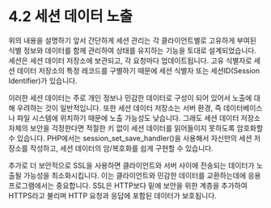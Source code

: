 # 4.2 세션 데이터 노출
 위의 내용을 설명하기 앞서 간단하게 세션 관리는 각 클라이언트별로 고유하게 부여된 식별 정보와 데이터를 함께 관리하여 상태를 유지하는 기능을 토대로 설계되었습니다. 세션은 세션 데이터 저장소에 보관되고, 각 요청마다 업데이트됩니다. 고유 식별자로 세션 데이터 저장소의 특정 레코드를 구별하기 때문에 세션 식별자 또는 세션ID(Session Identifier)가 있습니다.

 이러한 세션 데이터는 주로 개인 정보나 민감한 데이터로 구성이 되어 있어서 노출에 대해 우려하는 것이 일반적입니다. 또한 세션 데이터 저장소는 서버 환경, 즉 데이터베이스나 파일 시스템에 위치하기 때문에 노출 가능성도 낮습니다. 그래도 세션 데이터 저장소 자체의 보안을 걱정한다면 적절한 키 없이 세션 데이터를 읽어들이지 못하도록 암호화할 수 있습니다. PHP에서는 session_set_save_handler()을 사용해서 자신만의 세션 저장소를 작성하고, 세션 데이터의 암/복호화를 쉽게 구현할 수 있습니다.
 
 추가로 더 보안적으로 SSL을 사용하면 클라이언트와 서버 사이에 전송되는 데이터가 노출될 가능성을 최소화시킵니다. 이는 클라이언트와 민감한 데이터를 교환하는데에 응용 프로그램에서는 중요합니다. SSL은 HTTP보다 밑에 보안을 위한 계층을 추가하여 HTTPS라고 불리며 HTTP 요청과 응답에 포함된 데이터가 보호됩니다.

